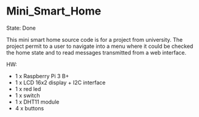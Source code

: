 # Mini_Smart_Home
State: Done

This mini smart home source code is for a project from university.
The project permit to a user to navigate into a menu where it could be checked the home state 
and to read messages transmitted from a web interface.

HW:
  - 1 x Raspberry Pi 3 B+
  - 1 x LCD 16x2 display + I2C interface
  - 1 x red led
  - 1 x switch
  - 1 x DHT11 module
  - 4 x buttons
